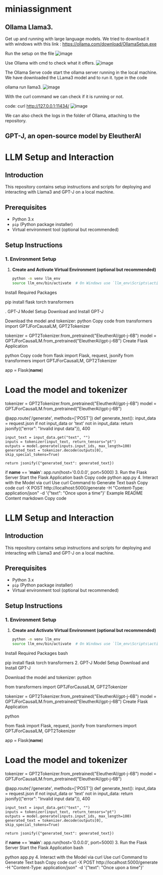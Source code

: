 # miniassignment

## Ollama Llama3.
Get up and running with large language models.
We tried to download it with windows with this link : https://ollama.com/download/OllamaSetup.exe

Run the setup on the file
![image](https://github.com/randomrajannu/miniassignment/assets/123664654/a017ef5f-e2cd-4ce6-acd3-72193567ee17)

Use Ollama with cmd to check what it offers.
![image](https://github.com/randomrajannu/miniassignment/assets/123664654/cf9d81bd-2b8f-4710-9eaf-c888d1b871a0)

The Ollama Serve code start the ollama server running in the local machine.
We have downloaded the LLama3 model and to run it. type in the code 

ollama run llama3.
![image](https://github.com/randomrajannu/miniassignment/assets/123664654/59885b94-55ef-4471-9e68-3415d940d012)

With the curl command we can check if it is running or not.

code:
curl http://127.0.0.1:11434/
![image](https://github.com/randomrajannu/miniassignment/assets/123664654/15815697-0637-4de3-927d-47ed3c1f198b)

We can also check the logs in the folder of Ollama, attaching to the repository.


## GPT-J, an open-source model by EleutherAI
# LLM Setup and Interaction

## Introduction
This repository contains setup instructions and scripts for deploying and interacting with Llama3 and GPT-J on a local machine.

## Prerequisites
- Python 3.x
- `pip` (Python package installer)
- Virtual environment tool (optional but recommended)

## Setup Instructions

### 1. Environment Setup
1. **Create and Activate Virtual Environment (optional but recommended)**
   ```bash
   python -m venv llm_env
   source llm_env/bin/activate  # On Windows use `llm_env\Scripts\activate`

Install Required Packages

pip install flask torch transformers

. GPT-J Model Setup
Download and Install GPT-J

Download the model and tokenizer:
python
Copy code
from transformers import GPTJForCausalLM, GPT2Tokenizer

tokenizer = GPT2Tokenizer.from_pretrained("EleutherAI/gpt-j-6B")
model = GPTJForCausalLM.from_pretrained("EleutherAI/gpt-j-6B")
Create Flask Application

python
Copy code
from flask import Flask, request, jsonify
from transformers import GPTJForCausalLM, GPT2Tokenizer

app = Flask(__name__)

# Load the model and tokenizer
tokenizer = GPT2Tokenizer.from_pretrained("EleutherAI/gpt-j-6B")
model = GPTJForCausalLM.from_pretrained("EleutherAI/gpt-j-6B")

@app.route('/generate', methods=['POST'])
def generate_text():
    input_data = request.json
    if not input_data or 'text' not in input_data:
        return jsonify({"error": "Invalid input data"}), 400

    input_text = input_data.get("text", "")
    inputs = tokenizer(input_text, return_tensors="pt")
    outputs = model.generate(inputs.input_ids, max_length=100)
    generated_text = tokenizer.decode(outputs[0], skip_special_tokens=True)

    return jsonify({"generated_text": generated_text})

if __name__ == '__main__':
    app.run(host='0.0.0.0', port=5000)
3. Run the Flask Server
Start the Flask Application
bash
Copy code
python app.py
4. Interact with the Model via curl
Use curl Command to Generate Text
bash
Copy code
curl -X POST http://localhost:5000/generate -H "Content-Type: application/json" -d '{"text": "Once upon a time"}'
Example README Content
markdown
Copy code
# LLM Setup and Interaction

## Introduction
This repository contains setup instructions and scripts for deploying and interacting with Llama3 and GPT-J on a local machine.

## Prerequisites
- Python 3.x
- `pip` (Python package installer)
- Virtual environment tool (optional but recommended)

## Setup Instructions

### 1. Environment Setup
1. **Create and Activate Virtual Environment (optional but recommended)**
   ```bash
   python -m venv llm_env
   source llm_env/bin/activate  # On Windows use `llm_env\Scripts\activate`
Install Required Packages
bash

pip install flask torch transformers
2. GPT-J Model Setup
Download and Install GPT-J

Download the model and tokenizer:
python

from transformers import GPTJForCausalLM, GPT2Tokenizer

tokenizer = GPT2Tokenizer.from_pretrained("EleutherAI/gpt-j-6B")
model = GPTJForCausalLM.from_pretrained("EleutherAI/gpt-j-6B")
Create Flask Application

python

from flask import Flask, request, jsonify
from transformers import GPTJForCausalLM, GPT2Tokenizer

app = Flask(__name__)

# Load the model and tokenizer
tokenizer = GPT2Tokenizer.from_pretrained("EleutherAI/gpt-j-6B")
model = GPTJForCausalLM.from_pretrained("EleutherAI/gpt-j-6B")

@app.route('/generate', methods=['POST'])
def generate_text():
    input_data = request.json
    if not input_data or 'text' not in input_data:
        return jsonify({"error": "Invalid input data"}), 400

    input_text = input_data.get("text", "")
    inputs = tokenizer(input_text, return_tensors="pt")
    outputs = model.generate(inputs.input_ids, max_length=100)
    generated_text = tokenizer.decode(outputs[0], skip_special_tokens=True)

    return jsonify({"generated_text": generated_text})

if __name__ == '__main__':
    app.run(host='0.0.0.0', port=5000)
3. Run the Flask Server
Start the Flask Application
bash

python app.py
4. Interact with the Model via curl
Use curl Command to Generate Text
bash
Copy code
curl -X POST http://localhost:5000/generate -H "Content-Type: application/json" -d '{"text": "Once upon a time"}'

